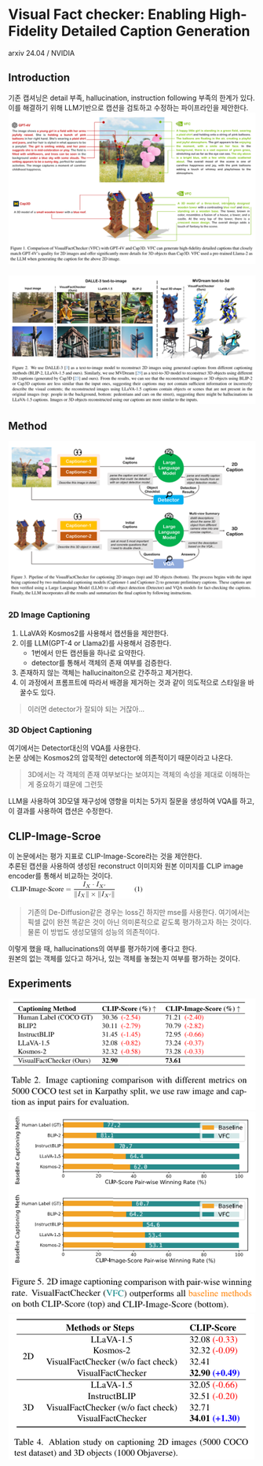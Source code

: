 Visual Fact checker: Enabling High-Fidelity Detailed Caption Generation
===
arxiv 24.04 / NVIDIA
####
## Introduction
기존 캡셔닝은 detail 부족, hallucination, instruction following 부족의 한계가 있다.  
이를 해결하기 위해 LLM기반으로 캡션을 검토하고 수정하는 파이프라인을 제안한다.  
![img.png](img.png)
####
![img_1.png](img_1.png)
####
## Method
![img_2.png](img_2.png)  
### 2D Image Captioning
1. LLaVA와 Kosmos2를 사용해서 캡션들을 제안한다.
2. 이를 LLM(GPT-4 or Llama2)를 사용해서 검증한다.
    * 1번에서 만든 캡션들을 하나로 요약한다.  
    * detector를 통해서 객체의 존재 여부를 검증한다.
3. 존재하지 않는 객체는 hallucinaiton으로 간주하고 제거한다.
4. 이 과정에서 프롬프트에 따라서 배경을 제거하는 것과 같이 의도적으로 스타일을 바꿀수도 있다.
> 이러면 detector가 잘되야 되는 거잖아...
### 3D Object Captioning
여기에서는 Detector대신의 VQA를 사용한다.  
논문 상에는 Kosmos2의 암묵적인 detector에 의존적이기 때문이라고 나온다.
> 3D에서는 각 객체의 존재 여부보다는 보여지는 객체의 속성을 제대로 이해하는 게 중요하기 떄문에 그런듯

LLM을 사용하여 3D모델 재구성에 영향을 미치는 5가지 질문을 생성하여 VQA를 하고, 이 결과를 사용하여 캡션은 수정한다.  

## CLIP-Image-Scroe
이 논문에서는 평가 지표로 CLIP-Image-Score라는 것을 제안한다.  
추론된 캡션을 사용하여 생성된 reconstruct 이미지와 원본 이미지를 CLIP image encoder를 통해서 비교하는 것이다.  
![img_3.png](img_3.png)  
> 기존의 De-Diffusion같은 경우는 loss긴 하지만 mse를 사용한다.
> 여기에서는 픽셀 값이 완전 똑같은 것이 아닌 의미론적으로 같도록 평가하고자 하는 것이다.  
> 물론 이 방법도 생성모델의 성능의 의존적이다.  

이렇게 했을 때, hallucinations의 여부를 평가하기에 좋다고 한다.  
원본의 없는 객체를 있다고 하거나, 있는 객체를 놓쳤는지 여부를 평가하는 것이다.  

## Experiments
![img_4.png](img_4.png)  
![img_5.png](img_5.png)    
![img_6.png](img_6.png)

